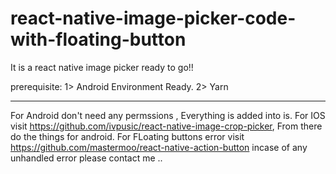 # react-native-image-picker-code-with-floating-button
It is a react native image picker ready to go!! 


prerequisite:
  1> Android Environment Ready.
  2> Yarn
  _ _ _ _ _ _ _ _ _ _ _ _ _ _ _
 
For Android don't need any permssions , Everything is added into is.
For IOS visit https://github.com/ivpusic/react-native-image-crop-picker, From there do the things for android.
For FLoating buttons error visit https://github.com/mastermoo/react-native-action-button
incase of any unhandled error please contact me ..
